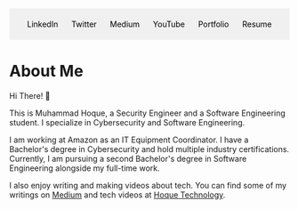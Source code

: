 <!DOCTYPE html>
<html lang="en">
<head>
    <meta charset="UTF-8">
    <meta name="viewport" content="width=device-width, initial-scale=1.0">
<div style="text-align: center; background-color: #f0f0f0; padding: 20px;">
    <a href="https://linkedin.com/in/muhammadhoque" target="_blank" style="display: inline-block; margin: 0 10px; text-decoration: none; color: #000;">LinkedIn</a>
    <a href="https://twitter.com/hoquetechnology" target="_blank" style="display: inline-block; margin: 0 10px; text-decoration: none; color: #000;">Twitter</a>
    <a href="https://medium.com/@hoquetechnology" target="_blank" style="display: inline-block; margin: 0 10px; text-decoration: none; color: #000;">Medium</a>
    <a href="https://youtube.com/@hoquetechnology" target="_blank" style="display: inline-block; margin: 0 10px; text-decoration: none; color: #000;">YouTube</a>
    <a href="https://muhammadhoque.com" target="_blank" style="display: inline-block; margin: 0 10px; text-decoration: none; color: #000;">Portfolio</a>
    <a href="https://drive.google.com/file/d/1kVFz9_tWEKuVFJvnAvh3EdxBwwgwqot3/view?usp=drive_link" target="_blank" style="display: inline-block; margin: 0 10px; text-decoration: none; color: #000;">Resume</a>
</div>



</head>
<body>
    </header>
    <div class="container">
        <h1>About Me</h1>
        <p>Hi There! 👋</p>
        <p>This is Muhammad Hoque, a Security Engineer and a Software Engineering student. I specialize in Cybersecurity and Software Engineering.</p>
        <p>I am working at Amazon as an IT Equipment Coordinator. I have a Bachelor's degree in Cybersecurity and hold multiple industry certifications. Currently, I am pursuing a second Bachelor's degree in Software Engineering alongside my full-time work.</p>
        <p>I also enjoy writing and making videos about tech. You can find some of my writings on <a href="https://medium.com/@HoqueTechnology" target="_blank">Medium</a> and tech videos at <a href="https://youtube.com/@HoqueTechnology" target="_blank">Hoque Technology</a>.</p>
    </div>
</body>
</html>
